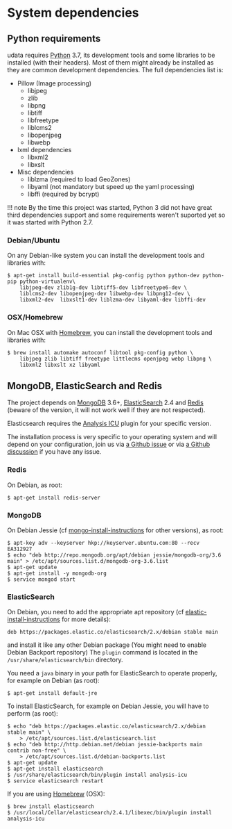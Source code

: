 # System dependencies

## Python requirements

udata requires [Python][] 3.7, its development tools and some libraries to be installed (with their headers).
Most of them might already be installed as they are common development dependencies.
The full dependencies list is:

* Pillow (Image processing)
    * libjpeg
    * zlib
    * libpng
    * libtiff
    * libfreetype
    * liblcms2
    * libopenjpeg
    * libwebp
* lxml dependencies
    * libxml2
    * libxslt
* Misc dependencies
    * liblzma (required to load GeoZones)
    * libyaml (not mandatory but speed up the yaml processing)
    * libffi (required by bcrypt)

!!! note
    By the time this project was started, Python 3 did not have great third dependencies support
    and some requirements weren't suported yet so it was started with Python 2.7.

### Debian/Ubuntu

On any Debian-like system you can install the development tools and libraries with:

```shell
$ apt-get install build-essential pkg-config python python-dev python-pip python-virtualenv\
    libjpeg-dev zlib1g-dev libtiff5-dev libfreetype6-dev \
    liblcms2-dev libopenjpeg-dev libwebp-dev libpng12-dev \
    libxml2-dev  libxslt1-dev liblzma-dev libyaml-dev libffi-dev
```

### OSX/Homebrew

On Mac OSX with [Homebrew][], you can install the development tools and libraries with:

```shell
$ brew install automake autoconf libtool pkg-config python \
    libjpeg zlib libtiff freetype littlecms openjpeg webp libpng \
    libxml2 libxslt xz libyaml
```

## MongoDB, ElasticSearch and Redis

The project depends on [MongoDB][] 3.6+, [ElasticSearch][] 2.4 and [Redis][]
(beware of the version, it will not work well if they are not respected).

Elasticsearch requires the [Analysis ICU][analysis-icu] plugin for your specific version.

The installation process is very specific to your operating system
and will depend on your configuration, join us via [a Github issue][github-new-issue] or via [a Github discussion][github-discussions] if you have any issue.

### Redis

On Debian, as root:

```shell
$ apt-get install redis-server
```

### MongoDB

On Debian Jessie (cf [mongo-install-instructions][] for other versions), as root:

```
$ apt-key adv --keyserver hkp://keyserver.ubuntu.com:80 --recv EA312927
$ echo "deb http://repo.mongodb.org/apt/debian jessie/mongodb-org/3.6 main" > /etc/apt/sources.list.d/mongodb-org-3.6.list
$ apt-get update
$ apt-get install -y mongodb-org
$ service mongod start
```

### ElasticSearch

On Debian, you need to add the appropriate apt repository (cf [elastic-install-instructions][] for more details):

    deb https://packages.elastic.co/elasticsearch/2.x/debian stable main

and install it like any other Debian package (You might need to enable Debian Backport repository)
The `plugin` command is located in the `/usr/share/elasticsearch/bin` directory.

You need a `java` binary in your path for ElasticSearch to operate properly, for example on Debian (as root):

```shell
$ apt-get install default-jre
```

To install ElasticSearch, for example on Debian Jessie, you will have to perform (as root):

```shell
$ echo "deb https://packages.elastic.co/elasticsearch/2.x/debian stable main" \
    > /etc/apt/sources.list.d/elasticsearch.list
$ echo "deb http://http.debian.net/debian jessie-backports main contrib non-free" \
    > /etc/apt/sources.list.d/debian-backports.list
$ apt-get update
$ apt-get install elasticsearch
$ /usr/share/elasticsearch/bin/plugin install analysis-icu
$ service elasticsearch restart
```

If you are using [Homebrew][] (OSX):

```shell
$ brew install elasticsearch
$ /usr/local/Cellar/elasticsearch/2.4.1/libexec/bin/plugin install analysis-icu
```

[mongodb]: https://www.mongodb.org/
[elasticsearch]: https://www.elastic.co/products/elasticsearch
[redis]: http://redis.io/
[homebrew]: http://brew.sh/
[python]: https://www.python.org/
[analysis-icu]: https://github.com/elastic/elasticsearch-analysis-icu
[mongo-install-instructions]: https://docs.mongodb.com/v3.6/tutorial/install-mongodb-on-debian/#install-mongodb-community-edition
[elastic-install-instructions]: https://www.elastic.co/guide/en/elasticsearch/reference/2.4/setup-repositories.html#_apt
[github-discussions]: https://github.com/opendatateam/udata/discussions/2721
[github-new-issue]: https://github.com/opendatateam/udata/issues/new
